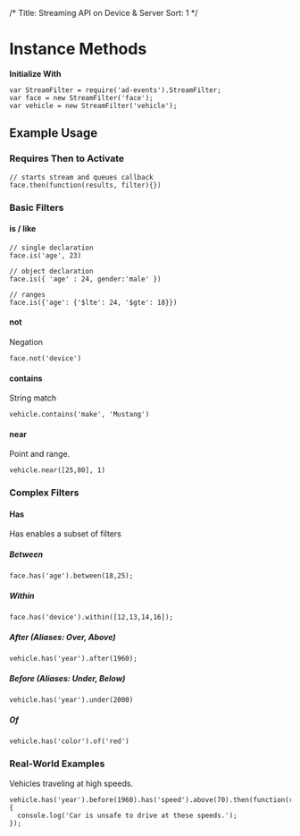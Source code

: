 /*
Title: Streaming API on Device & Server
Sort: 1
*/

# Instance Methods

**Initialize With**

```
var StreamFilter = require('ad-events').StreamFilter;
var face = new StreamFilter('face');
var vehicle = new StreamFilter('vehicle');
```

## Example Usage

### Requires Then to Activate
```
// starts stream and queues callback 
face.then(function(results, filter){})
```

### Basic Filters
#### is / like
```
// single declaration
face.is('age', 23)

// object declaration
face.is({ 'age' : 24, gender:'male' })

// ranges
face.is({'age': {'$lte': 24, '$gte': 18}})
```

#### not

Negation

`face.not('device')`

#### contains

String match

`vehicle.contains('make', 'Mustang')`

#### near

Point and range.

`vehicle.near([25,80], 1)`

### Complex Filters
#### Has
Has enables a subset of filters

##### Between
```
face.has('age').between(18,25);
```

##### Within
```
face.has('device').within([12,13,14,16]);
```

##### After (Aliases: Over, Above)
```
vehicle.has('year').after(1960);
```

##### Before (Aliases: Under, Below)
```
vehicle.has('year').under(2000)
```

##### Of
```
vehicle.has('color').of('red')
```

### Real-World Examples
Vehicles traveling at high speeds.
```
vehicle.has('year').before(1960).has('speed').above(70).then(function(response) {
  console.log('Car is unsafe to drive at these speeds.');
});
```